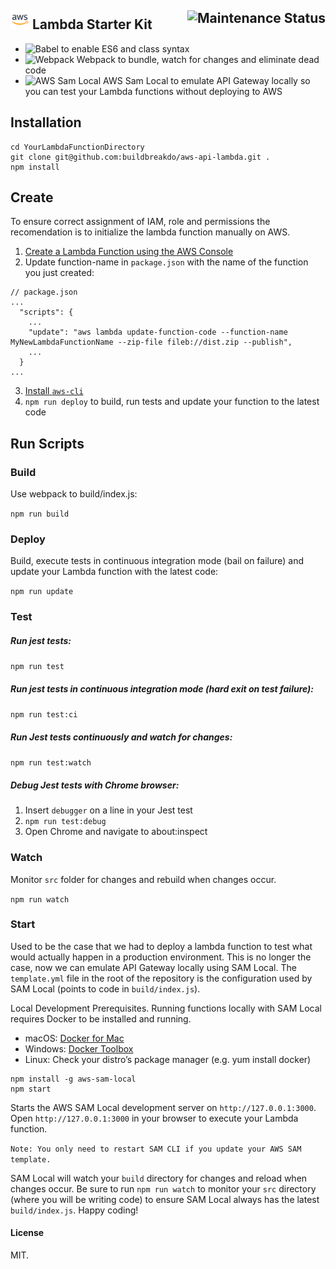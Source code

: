 ## <img height="30" title="AWS" src="https://raw.githubusercontent.com/github/explore/fbceb94436312b6dacde68d122a5b9c7d11f9524/topics/aws/aws.png" /> Lambda Starter Kit <img align="right" title="Maintenance Status" src="https://img.shields.io/badge/status-maintained-brightgreen.svg?style=flat-square" />
- <img width="40" title="Babel" src="https://raw.githubusercontent.com/babel/logo/master/babel.png" /> to enable ES6 and class syntax
- <img width="40" title="Webpack" src="https://camo.githubusercontent.com/d18f4a7a64244f703efcb322bf298dcb4ca38856/68747470733a2f2f7765627061636b2e6a732e6f72672f6173736574732f69636f6e2d7371756172652d6269672e737667" /> Webpack to bundle, watch for changes and eliminate dead code
- <img width="40" title="AWS Sam Local" src="https://github.com/buildbreakdo/aws-sam-local/blob/develop/media/sam-local-banner.png" /> AWS Sam Local to emulate API Gateway locally so you can test your Lambda functions without deploying to AWS

## Installation
```
cd YourLambdaFunctionDirectory
git clone git@github.com:buildbreakdo/aws-api-lambda.git .
npm install
```

## Create
To ensure correct assignment of IAM, role and permissions the recomendation is to initialize the lambda function manually on AWS.

1) [Create a Lambda Function using the AWS Console](https://docs.aws.amazon.com/lambda/latest/dg/getting-started-create-function.html)
2) Update function-name in `package.json` with the name of the function you just created:
```
// package.json
...
  "scripts": {
    ...
    "update": "aws lambda update-function-code --function-name MyNewLambdaFunctionName --zip-file fileb://dist.zip --publish",
    ...
  }
...
```
3) [Install `aws-cli`](https://docs.aws.amazon.com/cli/latest/userguide/cli-chap-install.html)
4) `npm run deploy` to build, run tests and update your function to the latest code

## Run Scripts

### Build
Use webpack to build/index.js:

`npm run build`

### Deploy
Build, execute tests in continuous integration mode (bail on failure) and update your Lambda function with the latest code:

`npm run update`

### Test
##### Run jest tests:

`npm run test`

##### Run jest tests in continuous integration mode (hard exit on test failure):

`npm run test:ci`

##### Run Jest tests continuously and watch for changes:

`npm run test:watch`

##### Debug Jest tests with Chrome browser:

1) Insert `debugger` on a line in your Jest test
2) `npm run test:debug`
3) Open Chrome and navigate to about:inspect

### Watch
Monitor `src` folder for changes and rebuild when changes occur.

`npm run watch`

### Start
Used to be the case that we had to deploy a lambda function to test what would actually happen in a production environment. This is no longer the case, now we can emulate API Gateway locally using SAM Local. The `template.yml` file in the root of the repository is the configuration used by SAM Local (points to code in `build/index.js`).

Local Development Prerequisites. Running functions locally with SAM Local requires Docker to be installed and running.

 - macOS: [Docker for Mac](https://store.docker.com/editions/community/docker-ce-desktop-mac)
 - Windows: [Docker Toolbox](https://download.docker.com/win/stable/DockerToolbox.exe)
 - Linux: Check your distro’s package manager (e.g. yum install docker)

```
npm install -g aws-sam-local
npm start
```

Starts the AWS SAM Local development server on `http://127.0.0.1:3000`. Open `http://127.0.0.1:3000` in your browser to execute your Lambda function.

`Note: You only need to restart SAM CLI if you update your AWS SAM template.`

SAM Local will watch your `build` directory for changes and reload when changes
occur. Be sure to run `npm run watch` to monitor your `src` directory (where you will be writing code) to ensure SAM Local
always has the latest `build/index.js`. Happy coding!

#### License
MIT.
